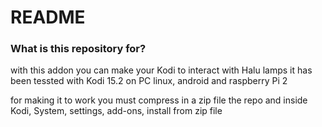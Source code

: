# README #

### What is this repository for? ###

with this addon you can make your Kodi to interact with Halu lamps
it has been tessted with Kodi 15.2 on PC linux, android and raspberry Pi 2

for making it to work you must compress in a zip file the repo and inside Kodi, System, settings, add-ons, install from zip file